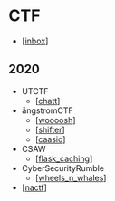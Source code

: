 # CTF

- [[inbox]]

## 2020

- UTCTF
  - [[chatt]]
- ångstromCTF
  - [[woooosh]]
  - [[shifter]]
  - [[caasio]]
- CSAW
  - [[flask_caching]]
- CyberSecurityRumble
  - [[wheels_n_whales]]
- [[nactf]]

[//begin]: # "Autogenerated link references for markdown compatibility"
[inbox]: inbox "Inbox"
[chatt]: 2020/utctf/chatt "UTCTF 2020 - Chatt with Bratt"
[woooosh]: 2020/angstrom/woooosh/woooosh "ångstromCTF 2020 - Woooosh"
[shifter]: 2020/angstrom/shifter/shifter "ångstromCTF 2020 - Shifter"
[caasio]: 2020/angstrom/caasio/caasio "ångstromCTF 2020 - CaaSio"
[flask_caching]: 2020/csaw/flask_caching/flask_caching "CSAW Qualifiers 2020 - flask_caching"
[wheels_n_whales]: 2020/rumblectf/wheels_n_whales "Wheels and Whales"
[nactf]: 2020/nactf/nactf "NACTF"
[//end]: # "Autogenerated link references"